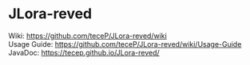 # JLora-reved

Wiki: https://github.com/teceP/JLora-reved/wiki<br>
Usage Guide: https://github.com/teceP/JLora-reved/wiki/Usage-Guide<br>
JavaDoc: https://tecep.github.io/JLora-reved/
